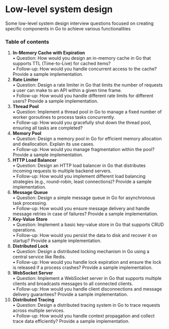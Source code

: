 # Low-level system design
Some low-level system design interview questions focused on creating specific components in Go to achieve various functionalities

### Table of contents
1.	**In-Memory Cache with Expiration**<br>
•	Question: How would you design an in-memory cache in Go that supports TTL (Time-to-Live) for cached items?<br>
•	Follow-up: How would you handle concurrent access to the cache? Provide a sample implementation.
2.	**Rate Limiter**<br>
•	Question: Design a rate limiter in Go that limits the number of requests a user can make to an API within a given time frame.<br>
•	Follow-up: How would you handle different rate limits for different users? Provide a sample implementation.
3.	**Thread Pool**<br>
•	Question: Implement a thread pool in Go to manage a fixed number of worker goroutines to process tasks concurrently.<br>
•	Follow-up: How would you gracefully shut down the thread pool, ensuring all tasks are completed?
4.	**Memory Pool**<br>
•	Question: Design a memory pool in Go for efficient memory allocation and deallocation. Explain its use cases.<br>
•	Follow-up: How would you manage fragmentation within the pool? Provide a sample implementation.
5.	**HTTP Load Balancer**<br>
•	Question: Design an HTTP load balancer in Go that distributes incoming requests to multiple backend servers.<br>
•	Follow-up: How would you implement different load balancing strategies (e.g., round-robin, least connections)? Provide a sample implementation.
6.	**Message Queue**<br>
•	Question: Design a simple message queue in Go for asynchronous task processing.<br>
•	Follow-up: How would you ensure message delivery and handle message retries in case of failures? Provide a sample implementation.
7.	**Key-Value Store**<br>
•	Question: Implement a basic key-value store in Go that supports CRUD operations.<br>
•	Follow-up: How would you persist the data to disk and recover it on startup? Provide a sample implementation.
8.	**Distributed Lock**<br>
•	Question: Design a distributed locking mechanism in Go using a central service like Redis.<br>
•	Follow-up: How would you handle lock expiration and ensure the lock is released if a process crashes? Provide a sample implementation.
9.	**WebSocket Server**<br>
•	Question: Implement a WebSocket server in Go that supports multiple clients and broadcasts messages to all connected clients.<br>
•	Follow-up: How would you handle client disconnections and message delivery guarantees? Provide a sample implementation.
10.	**Distributed Tracing**<br>
•	Question: Design a distributed tracing system in Go to trace requests across multiple services.<br>
•	Follow-up: How would you handle context propagation and collect trace data efficiently? Provide a sample implementation.